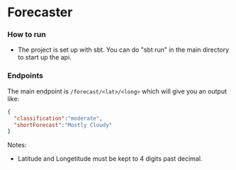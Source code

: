 # Forecaster

### How to run
- The project is set up with sbt. You can do "sbt run" in the main directory to start up the api.

### Endpoints
The main endpoint is `/forecast/<lat>/<long>` which will give you an output like:
```json
{
  "classification":"moderate",
  "shortForecast":"Mostly Cloudy"
}
```

Notes:
- Latitude and Longetitude must be kept to 4 digits past decimal.